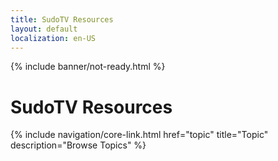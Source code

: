 ```yaml
---
title: SudoTV Resources
layout: default
localization: en-US
---
```


{% include banner/not-ready.html %}

# SudoTV Resources

{% include navigation/core-link.html
    href="topic"
    title="Topic"
    description="Browse Topics"
%}
